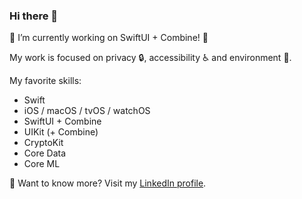 ### Hi there 👋

🔭 I’m currently working on SwiftUI + Combine! 

My work is focused on privacy 🔒, accessibility ♿️ and environment 🌱.

My favorite skills:

* Swift
* iOS / macOS / tvOS / watchOS
* SwiftUI + Combine
* UIKit (+ Combine)
* CryptoKit
* Core Data
* Core ML

🤔 Want to know more? Visit my [LinkedIn profile](https://www.linkedin.com/in/florentmorin/).
